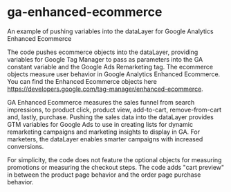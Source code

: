 # ga-enhanced-ecommerce
An example of pushing variables into the dataLayer for Google Analytics Enhanced Ecommerce

The code pushes ecommerce objects into the dataLayer, providing variables for Google Tag Manager to pass as parameters into the GA constant variable and the Google Ads Remarketing tag.  The ecommerce objects measure user behavior in Google Analytics Enhanced Ecommerce. You can find the Enhanced Ecommerce objects here https://developers.google.com/tag-manager/enhanced-ecommerce.

GA Enhanced Ecommerce measures the sales funnel from search impressions, to product click, product view, add-to-cart, remove-from-cart and, lastly, purchase. Pushing the sales data into the dataLayer provides GTM variables for Google Ads to use in creating lists for dynamic remarketing campaigns and marketing insights to display in GA. For marketers, the dataLayer enables smarter campaigns with increased conversions.

For simplicity, the code does not feature the optional objects for measuring promotions or measuring the checkout steps. The code adds "cart preview" in between the product page behavior and the order page purchase behavior.
